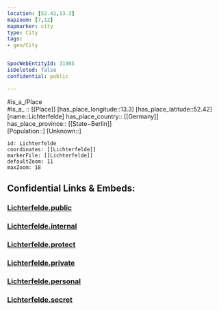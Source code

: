 ```yaml
---
location: [52.42,13.3] 
mapzoom: [7,12] 
mapmarker: city 
type: City
tags:
- geo/City


SpocWebEntityId: 31985
isDeleted: false
confidential: public

---
```

#is_a_/Place  
#is_a_ :: [[Place]] 
[has_place_longitude::13.3] 
[has_place_latitude::52.42] 
[name::Lichterfelde] 
has_place_country:: [[Germany]]  
has_place_province:: [[State~Berlin]]  
[Population::] 
[Unknown::] 


```leaflet
id: Lichterfelde
coordinates: [[Lichterfelde]] 
markerFile: [[Lichterfelde]] 
defaultZoom: 11 
maxZoom: 18
```


## Confidential Links & Embeds: 

### [Lichterfelde.public](/_public/\Earth\Continent\Europe\Europe~Central\Germany\Germany~West\State~Berlin\cities~BerlinLichterfelde.public.md) 

### [Lichterfelde.internal](/_internal/\Earth\Continent\Europe\Europe~Central\Germany\Germany~West\State~Berlin\cities~BerlinLichterfelde.internal.md) 

### [Lichterfelde.protect](/_protect/\Earth\Continent\Europe\Europe~Central\Germany\Germany~West\State~Berlin\cities~BerlinLichterfelde.protect.md) 

### [Lichterfelde.private](/_private/\Earth\Continent\Europe\Europe~Central\Germany\Germany~West\State~Berlin\cities~BerlinLichterfelde.private.md) 

### [Lichterfelde.personal](/_personal/\Earth\Continent\Europe\Europe~Central\Germany\Germany~West\State~Berlin\cities~BerlinLichterfelde.personal.md) 

### [Lichterfelde.secret](/_secret/\Earth\Continent\Europe\Europe~Central\Germany\Germany~West\State~Berlin\cities~BerlinLichterfelde.secret.md)


